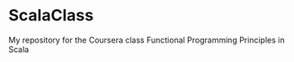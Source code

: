 ScalaClass
==========

My repository for the Coursera class Functional Programming Principles in Scala
